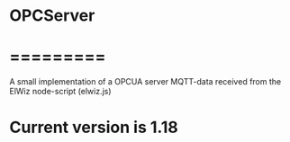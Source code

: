# OPCServer
# =========
A small implementation of a OPCUA server
MQTT-data received from the ElWiz node-script (elwiz.js)

Current version is 1.18
=======================
